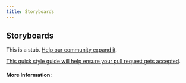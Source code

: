 ```yaml
---
title: Storyboards
---
```


## Storyboards

This is a stub. [Help our community expand it](https://github.com/freecodecamp/guides/tree/master/src/pages/articles/design/product-design/storyboards/index.md).

[This quick style guide will help ensure your pull request gets accepted](https://github.com/freeCodeCamp/guides/blob/master/README.md).

<!-- The article goes here, in GitHub-flavored Markdown. Feel free to add YouTube videos, images, and CodePen/JSBin embeds  -->

#### More Information:
<!-- Please add any articles you think might be helpful to read before writing the article -->


